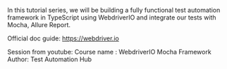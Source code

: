 In this tutorial series, we will be building a fully functional test automation framework in TypeScript using WebdriverIO and integrate our tests with Mocha, Allure Report.


Official doc guide: https://webdriver.io



Session from youtube:
Course name : WebdriverIO Mocha Framework
Author: Test Automation Hub